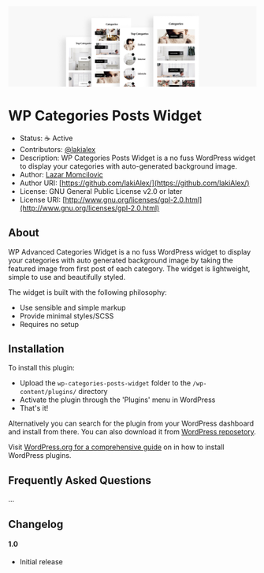 ![WP Advanced Categories Widget](https://github.com/lakiAlex/wp-advanced-categories-widget/blob/master/src/img/banner-1544x500.png)

# WP Categories Posts Widget

* Status: :coffee: Active
* Contributors: [@lakialex](http://twitter.com/lakiAleksCS)
* Description: WP Categories Posts Widget is a no fuss WordPress widget to display your categories with auto-generated background image.
* Author: [Lazar Momcilovic](https://github.com/lakiAlex/)
* Author URI: [https://github.com/lakiAlex/](https://github.com/lakiAlex/)
* License: GNU General Public License v2.0 or later
* License URI: [http://www.gnu.org/licenses/gpl-2.0.html](http://www.gnu.org/licenses/gpl-2.0.html)

## About

WP Advanced Categories Widget is a no fuss WordPress widget to display your categories with auto generated background image by taking the featured image from first post of each category. The widget is lightweight, simple to use and beautifully styled.

The widget is built with the following philosophy:

* Use sensible and simple markup
* Provide minimal styles/SCSS
* Requires no setup

## Installation

To install this plugin:

* Upload the `wp-categories-posts-widget` folder to the `/wp-content/plugins/` directory
* Activate the plugin through the 'Plugins' menu in WordPress
* That's it!

Alternatively you can search for the plugin from your WordPress dashboard and install from there.
You can also download it from [WordPress reposetory](https://wordpress.org/plugins/wp-advanced-categories-widget/).

Visit [WordPress.org for a comprehensive guide](http://codex.wordpress.org/Managing_Plugins#Manual_Plugin_Installation) on in how to install WordPress plugins.

## Frequently Asked Questions

...

## Changelog

#### 1.0
* Initial release
